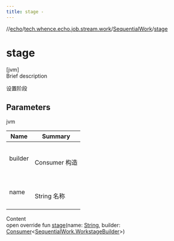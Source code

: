 ```yaml
---
title: stage -
---
```

//[echo](../../index.md)/[tech.whence.echo.job.stream.work](../index.md)/[SequentialWork](index.md)/[stage](stage.md)



# stage  
[jvm]  
Brief description  


设置阶段



## Parameters  
  
jvm  
  
|  Name|  Summary| 
|---|---|
| builder| <br><br>Consumer<WB> 构造<br><br>
| name| <br><br>String 名称<br><br>
  
  
Content  
open override fun [stage](stage.md)(name: [String](https://kotlinlang.org/api/latest/jvm/stdlib/kotlin/-string/index.html), builder: [Consumer](../../tech.whence.echo.function/-consumer/index.md)<[SequentialWork.WorkstageBuilder](-workstage-builder/index.md)>)  




